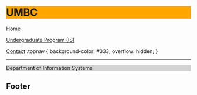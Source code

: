 <!DOCTYPE html>
<html>
<body>

<h1 style="background-color:Orange;">UMBC </h1> 
<div class="topnav">
  <a class="active" href="#home">Home</a>
  
  <a class="active" href="#undergraduateprogram">Undergraduate Program (IS)</a>
  
  <a class="active" href="#contact">Contact</a>
  .topnav {
  background-color: #333;
  overflow: hidden;
}
  
</div>


<hr>



<p style="background-color:LightGray;">Department of Information Systems </p>




<p>


</body>
</html>

<h2>Footer </h2>
